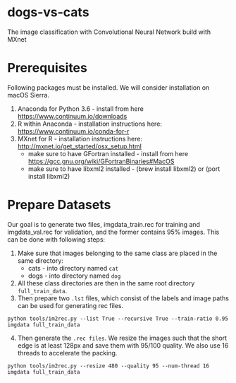 # dogs-vs-cats
The image classification with Convolutional Neural Network build with MXnet

# Prerequisites
Following packages must be installed. We will consider installation on macOS Sierra.

1. Anaconda for Python 3.6 - install from here https://www.continuum.io/downloads
2. R within Anaconda - installation instructions here: https://www.continuum.io/conda-for-r
3. MXnet for R - installation instructions here: http://mxnet.io/get_started/osx_setup.html
	* make sure to have GFortran installed - install from here https://gcc.gnu.org/wiki/GFortranBinaries#MacOS
	* make sure to have libxml2 installed - (brew install libxml2) or (port install libxml2) 

# Prepare Datasets
Our goal is to generate two files, imgdata_train.rec for training and imgdata_val.rec for validation, and the former contains 95% images.
This can be done with following steps:
1. Make sure that images belonging to the same class are placed in the same directory:
	* cats - into directory named `cat`
	* dogs - into directory named `dog`
2. All these class directories are then in the same root directory `full_train_data`.
3. Then prepare two `.lst` files, which consist of the labels and image paths can be used for generating rec files.
```
python tools/im2rec.py --list True --recursive True --train-ratio 0.95 imgdata full_train_data
```
4. Then generate the `.rec files`. We resize the images such that the short edge is at least 128px and save them with 95/100 quality. We also use 16 threads to accelerate the packing.
```
python tools/im2rec.py --resize 480 --quality 95 --num-thread 16 imgdata full_train_data
```
